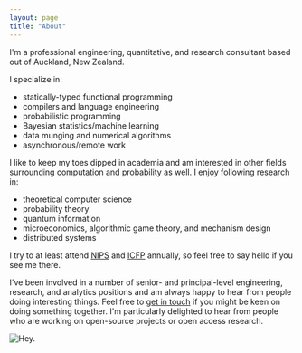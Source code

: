 ```yaml
---
layout: page
title: "About"
---
```


I'm a professional engineering, quantitative, and research consultant based out
of Auckland, New Zealand.

I specialize in:

*  statically-typed functional programming
*  compilers and language engineering
*  probabilistic programming
*  Bayesian statistics/machine learning
*  data munging and numerical algorithms
*  asynchronous/remote work

I like to keep my toes dipped in academia and am interested in other fields
surrounding computation and probability as well.  I enjoy following research
in:

*  theoretical computer science
*  probability theory
*  quantum information
*  microeconomics, algorithmic game theory, and mechanism design
*  distributed systems

I try to at least attend [NIPS](https://nips.cc) and
[ICFP](http://http://icfpconference.org/) annually, so feel free to say hello
if you see me there.

I've been involved in a number of senior- and principal-level engineering,
research, and analytics positions and am always happy to hear from people doing
interesting things.  Feel free to [get in touch](mailto:jared@jtobin.ca) if you
might be keen on doing something together.  I'm particularly delighted to hear
from people who are working on open-source projects or open access research.

![Hey.](../images/jtobin-takapuna.jpg "Hey.")

